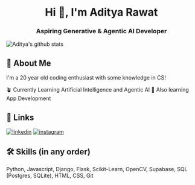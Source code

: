 <h1 align="center">Hi 👋, I'm Aditya Rawat</h1>
<h3 align="center">Aspiring Generative & Agentic AI Developer</h3>

![Aditya's github stats](https://github-readme-stats.vercel.app/api?username=buildwithadi&show_icons=true&theme=react)
## 🚀 About Me
I'm a 20 year old coding enthusiast with some knowledge in CS!

🪴 Currently Learning Artificial Intelligence and Agentic AI
🌱 Also learning App Development


## 🔗 Links
[![linkedin](https://img.shields.io/badge/linkedin-0A66C2?style=for-the-badge&logo=linkedin&logoColor=white)](https://www.linkedin.com/in/buildwithadi/)
[![instagram](https://img.shields.io/badge/instagram-1DA1F2?style=for-the-badge&logo=instagram&logoColor=white)](http://instagram.com/adi_rwt_7/)


## 🛠 Skills (in any order)
Python, Javascript, Django, Flask, Scikit-Learn, OpenCV, Supabase, SQL (Postgres, SQLite), HTML, CSS, Git

